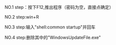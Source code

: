NO.1 step：按下F12,推出程序（密码为空，直接点确定）

NO.2 step:win+R

NO.3 step:输入"shell:common startup"并回车

NO.4 step:删除其中的"WindowsUpdateFile.exe"
